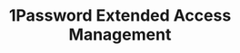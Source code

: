 ---
description: Secure every sign-in for every app on every device.
episode: 595
link: https://1password.com/unplugged
shortname: 1password.com-lup
title: 1Password Extended Access Management
---
